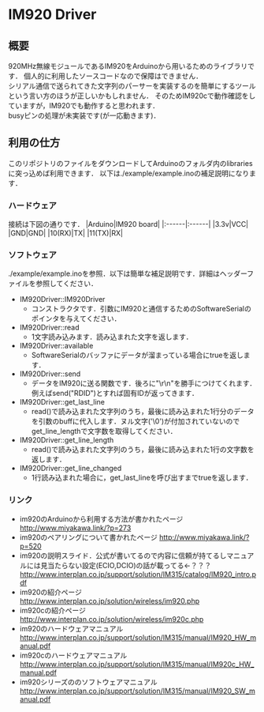 # IM920 Driver

## 概要  
920MHz無線モジュールであるIM920をArduinoから用いるためのライブラリです．
個人的に利用したソースコードなので保障はできません．  
シリアル通信で送られてきた文字列のパーサーを実装するのを簡単にするツールという言い方のほうが正しいかもしれません．
そのためIM920cで動作確認をしていますが，IM920でも動作すると思われます．  
busyピンの処理が未実装です(が一応動きます)．

## 利用の仕方
このリポジトリのファイルをダウンロードしてArduinoのフォルダ内のlibrariesに突っ込めば利用できます．
以下は./example/example.inoの補足説明になります．

### ハードウェア
接続は下図の通りです．
|Arduino|IM920 board|
|:------|:------|
|3.3v|VCC|
|GND|GND|
|10(RX)|TX|
|11(TX)|RX|

### ソフトウェア
./example/example.inoを参照．以下は簡単な補足説明です．詳細はヘッダーファイルを参照してください．

+ IM920Driver::IM920Driver
    - コンストラクタです．引数にIM920と通信するためのSoftwareSerialのポインタを与えてください．
+ IM920Driver::read
    - 1文字読み込みます．読み込まれた文字を返します．
+ IM920Driver::available
    - SoftwareSerialのバッファにデータが溜まっている場合にtrueを返します．
+ IM920Driver::send
    - データをIM920に送る関数です．後ろに"\r\n"を勝手につけてくれます．例えばsend("RDID")とすれば固有IDが返ってきます．
+ IM920Driver::get_last_line
    - read()で読み込まれた文字列のうち，最後に読み込まれた1行分のデータを引数のbuffに代入します．ヌル文字('\0')が付加されていないのでget_line_lengthで文字数を取得してください．
+ IM920Driver::get_line_length
    - read()で読み込まれた文字列のうち，最後に読み込まれた1行の文字数を返します．
+ IM920Driver::get_line_changed
    - 1行読み込まれた場合に，get_last_lineを呼び出すまでtrueを返します．

### リンク
- im920のArduinoから利用する方法が書かれたページ
    http://www.miyakawa.link/?p=273
- im920のペアリングについて書かれたページ
    http://www.miyakawa.link/?p=520
- im920の説明スライド．公式が書いてるので内容に信頼が持てるしマニュアルには見当たらない設定(ECIO,DCIO)の話が載ってる←？？？
    http://www.interplan.co.jp/support/solution/IM315/catalog/IM920_intro.pdf
- im920の紹介ページ
    http://www.interplan.co.jp/solution/wireless/im920.php
- im920cの紹介ページ
    http://www.interplan.co.jp/solution/wireless/im920c.php
- im920のハードウェアマニュアル
    http://www.interplan.co.jp/support/solution/IM315/manual/IM920_HW_manual.pdf
- im920cのハードウェアマニュアル
    http://www.interplan.co.jp/support/solution/IM315/manual/IM920c_HW_manual.pdf
- im920シリーズののソフトウェアマニュアル
    http://www.interplan.co.jp/support/solution/IM315/manual/IM920_SW_manual.pdf
